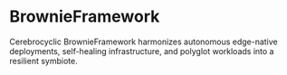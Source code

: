 # BrownieFramework
Cerebrocyclic BrownieFramework harmonizes autonomous edge-native deployments, self-healing infrastructure, and polyglot workloads into a resilient symbiote.
